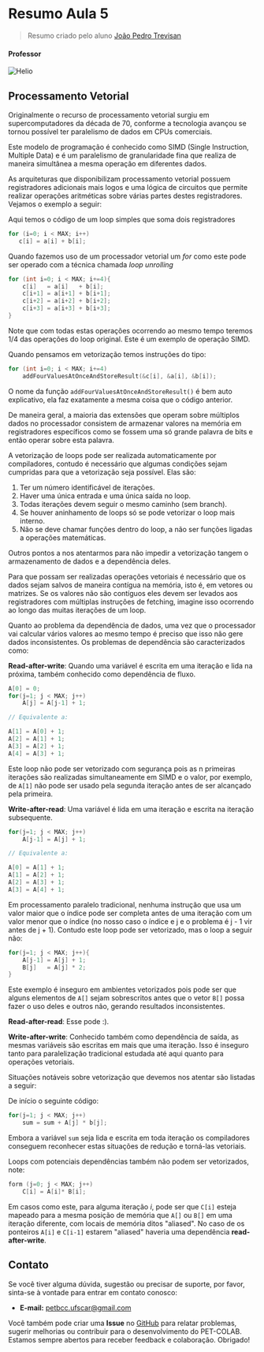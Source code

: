 # Resumo Aula 5
> Resumo criado pelo aluno [João Pedro Trevisan](https://www.linkedin.com/in/joao-pedro-trevisan)

#### Professor
![Helio](https://img.shields.io/badge/Helio_Crestana_Guardia-%2300599C.svg?style=for-the-badge&logo=GoogleScholar&logoColor=white)

## Processamento Vetorial
Originalmente o recurso de processamento vetorial surgiu em supercomputadores da década de 70, conforme a tecnologia avançou se tornou possível ter paralelismo de dados em CPUs comerciais.

Este modelo de programação é conhecido como SIMD (Single Instruction, Multiple Data) e é um paralelismo de granularidade fina que realiza de maneira simultânea a mesma operação em diferentes dados.

As arquiteturas que disponibilizam processamento vetorial possuem registradores adicionais mais logos e uma lógica de circuitos que permite realizar operações aritméticas sobre várias partes destes registradores. Vejamos o exemplo a seguir:

Aqui temos o código de um loop simples que soma dois registradores
``` C
for (i=0; i < MAX; i++)
   c[i] = a[i] + b[i];
```

Quando fazemos uso de um processador vetorial um *for* como este pode ser operado com a técnica chamada *loop unrolling*
``` C
for (int i=0; i < MAX; i+=4){
	c[i]   = a[i]   + b[i];
	c[i+1] = a[i+1] + b[i+1];
	c[i+2] = a[i+2] + b[i+2];
	c[i+3] = a[i+3] + b[i+3];
}
```

Note que com todas estas operações ocorrendo ao mesmo tempo teremos 1/4 das operações do loop original. Este é um exemplo de operação SIMD.

Quando pensamos em vetorização temos instruções do tipo:
``` C
for (int i=0; i < MAX; i+=4)
	addFourValuesAtOnceAndStoreResult(&c[i], &a[i], &b[i]);
```

O nome da função ```addFourValuesAtOnceAndStoreResult()``` é bem auto explicativo, ela faz exatamente a mesma coisa que o código anterior.

De maneira geral, a maioria das extensões que operam sobre múltiplos dados no processador consistem de armazenar valores na memória em registradores específicos como se fossem uma só grande palavra de bits e então operar sobre esta palavra.

A vetorização de loops pode ser realizada automaticamente por compiladores, contudo é necessário que algumas condições sejam cumpridas para que a vetorização seja possível. Elas são:
1. Ter um número identificável de iterações.
2. Haver uma única entrada e uma única saída no loop.
3. Todas iterações devem seguir o mesmo caminho (sem branch).
4. Se houver aninhamento de loops só se pode vetorizar o loop mais interno.
5. Não se deve chamar funções dentro do loop, a não ser funções ligadas a operações matemáticas.

Outros pontos a nos atentarmos para não impedir a vetorização tangem o armazenamento de dados e a dependência deles. 

Para que possam ser realizadas operações vetoriais é necessário que os dados sejam salvos de maneira contígua na memória, isto é, em vetores ou matrizes. Se os valores não são contíguos eles devem ser levados aos registradores com múltiplas instruções de fetching, imagine isso ocorrendo ao longo das muitas iterações de um loop. 

Quanto ao problema da dependência de dados, uma vez que o processador vai calcular vários valores ao mesmo tempo é preciso que isso não gere dados inconsistentes. Os problemas de dependência são caracterizados como:

**Read-after-write**:
Quando uma variável é escrita em uma iteração e lida na próxima, também conhecido como dependência de fluxo.
``` C
A[0] = 0;
for(j=1; j < MAX; j++)
	A[j] = A[j-1] + 1;

// Equivalente a:

A[1] = A[0] + 1; 
A[2] = A[1] + 1;
A[3] = A[2] + 1;
A[4] = A[3] + 1;
```
Este loop não pode ser vetorizado com segurança pois as n primeiras iterações são realizadas simultaneamente em SIMD e o valor, por exemplo, de ```A[1]``` não pode ser usado pela segunda iteração antes de ser alcançado pela primeira.

**Write-after-read**:
Uma variável é lida em uma iteração e escrita na iteração subsequente.
``` C
for(j=1; j < MAX; j++)
	A[j-1] = A[j] + 1;

// Equivalente a:

A[0] = A[1] + 1; 
A[1] = A[2] + 1;
A[2] = A[3] + 1;
A[3] = A[4] + 1;
```
Em processamento paralelo tradicional, nenhuma instrução que usa um valor maior que o índice pode ser completa antes de uma iteração com um valor menor que o índice (no nosso caso o índice e j e o problema é j - 1 vir antes de j + 1). Contudo este loop pode ser vetorizado, mas o loop a seguir não:
``` C
for(j=1; j < MAX; j++){
	A[j-1] = A[j] + 1;
	B[j]   = A[j] * 2;
}
```
Este exemplo é inseguro em ambientes vetorizados pois pode ser que alguns elementos de ```A[]``` sejam sobrescritos antes que o vetor ```B[]``` possa fazer o uso deles e outros não, gerando resultados inconsistentes.

**Read-after-read**:
Esse pode :).

**Write-after-write**:
Conhecido também como dependência de saída, as mesmas variáveis são escritas em mais que uma iteração. Isso é inseguro tanto para paralelização tradicional estudada até aqui quanto para operações vetoriais.

Situações notáveis sobre vetorização que devemos nos atentar são listadas a seguir:

De início o seguinte código:
``` C
for(j=1; j < MAX; j++)
	sum = sum + A[j] * b[j];
```
Embora a variável ```sum``` seja lida e escrita em toda iteração os compiladores conseguem reconhecer estas situações de redução e torná-las vetoriais.

Loops com potenciais dependências também não podem ser vetorizados, note:
``` C
form (j=0; j < MAX; j++)
	C[i] = A[i]* B[i];
```
Em casos como este, para alguma iteração *i*, pode ser que ```C[i]``` esteja mapeado para a mesma posição de memória que ```A[]``` ou ```B[]``` em uma iteração diferente, com locais de memória ditos "aliased". No caso de os ponteiros ```A[i]``` e ```C[i-1]``` estarem "aliased" haveria uma dependência **read-after-write**.

## Contato

Se você tiver alguma dúvida, sugestão ou precisar de suporte, por favor, sinta-se à vontade para entrar em contato conosco:

- **E-mail:** petbcc.ufscar@gmail.com

Você também pode criar uma **Issue** no [GitHub](https://github.com/petbccufscar/pet-colab/issues) para relatar problemas, sugerir melhorias ou contribuir para o desenvolvimento do PET-COLAB. Estamos sempre abertos para receber feedback e colaboração. Obrigado!